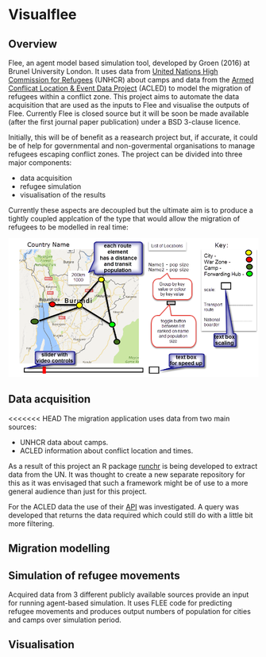 # Visualflee

## Overview

Flee, an agent model based simulation tool, developed by Groen (2016) at Brunel University London. It uses data from [United Nations High Commission for Refugees](http://data2.unhcr.org/en/situations) (UNHCR) about camps and data from the [Armed Conflicat Location & Event Data Project](http://data2.unhcr.org/en/situations) (ACLED) to model the migration of refugees within a conflict zone. This project aims to automate the data acquisition that are used as the inputs to Flee and visualise the outputs of Flee. Currently Flee is closed source but it will be soon be made available (after the first journal paper publication) under a BSD 3-clause licence.

Initially, this will be of benefit as a reasearch project but, if accurate, it could be of help for governmental and non-govermental organisations to manage refugees escaping conflict zones. The project can be divided into three major components:

* data acquisition
* refugee simulation
* visualisation of the results

Currently these aspects are decoupled but the ultimate aim is to produce a tightly coupled applcation of the type that would allow the migration of refugees to be modelled in real time:

![Design of the interface](images/visualflee_plan.png)

## Data acquisition

<<<<<<< HEAD
The migration application uses data from two main sources:

* UNHCR data about camps.
* ACLED information about conflict location and times.

As a result of this project an R package [runchr](https://github.com/AndySouth/runhcr) is being 
developed to extract data from the UN. It was thought to create a new separate repository for this
as it was envisaged that such a framework might be of use to a more general audience than just for
this project. 

For the ACLED data the use of their [API](http://www.acleddata.com/wp-content/uploads/2017/03/API-User-Guide_March-2017.pdf) was investigated. A query was developed that returns the data required which could still do with a 
little bit more filtering.

## Migration modelling

## Simulation of refugee movements
   Acquired data from 3 different publicly available sources provide an input for running agent-based simulation. It uses FLEE code for predicting refugee movements and produces output numbers of population for cities and camps over simulation period. 


## Visualisation
